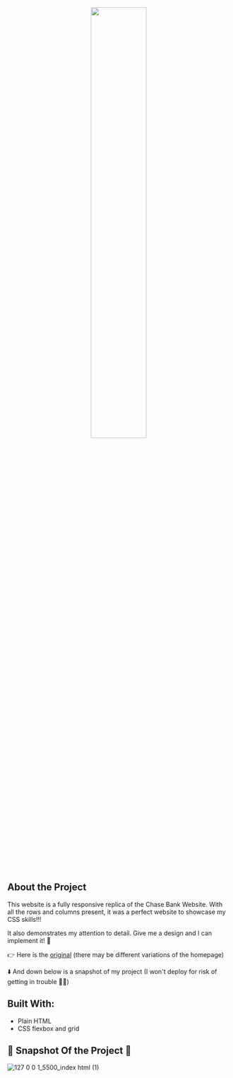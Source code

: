 <div align="center">
	<img src="https://upload.wikimedia.org/wikipedia/commons/thumb/e/ed/Chase_logo_2007.svg/2560px-Chase_logo_2007.svg.png" style="width: 50%; max-width: 600px; height: auto;">
</div>


## About the Project
This website is a fully responsive replica of the Chase Bank Website. With all the rows and columns present, it was a perfect website to showcase my CSS skills!!!

It also demonstrates my attention to detail. Give me a design and I can implement it! 🫡

👉 Here is the [original](https://www.chase.com/) (there may be different variations of the homepage)

⬇️ And down below is a snapshot of my project (I won't deploy for risk of getting in trouble 👮‍♀️)

## Built With:
- Plain HTML
- CSS flexbox and grid


## 📸 Snapshot Of the Project 📸 
![127 0 0 1_5500_index html (1)](https://github.com/J-Rodriguez10/car-rental-project/assets/142853275/e07bd8d1-1b70-4194-83f4-1acb37aa649e)

